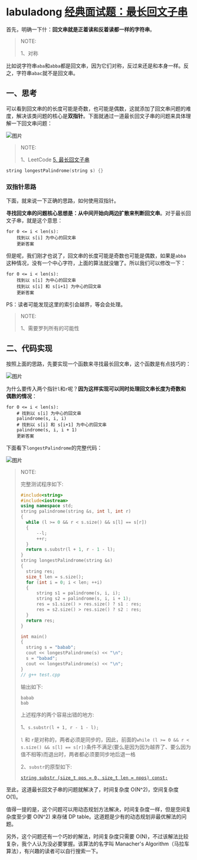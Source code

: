 # labuladong [经典面试题：最长回文子串](https://mp.weixin.qq.com/s/ux6VSWAPwgOS32xlScr2kQ)

首先，明确一下什：**回文串就是正着读和反着读都一样的字符串**。

> NOTE: 
>
> 1、对称

比如说字符串`aba`和`abba`都是回文串，因为它们对称，反过来还是和本身一样。反之，字符串`abac`就不是回文串。

## 一、思考

可以看到回文串的的长度可能是奇数，也可能是偶数，这就添加了回文串问题的难度，解决该类问题的核心是**双指针**。下面就通过一道最长回文子串的问题来具体理解一下回文串问题：

![图片](https://mmbiz.qpic.cn/mmbiz_png/map09icNxZ4lLwdm05DtOeOPia4eSQF3HJWKPuI6XXSumtytXXkvgQPwO1szjiaWicF84yMiaIwmFyRic4RmocZz3qvw/640?wx_fmt=png&tp=webp&wxfrom=5&wx_lazy=1&wx_co=1)

> NOTE: 
>
> 1、LeetCode [5. 最长回文子串](https://leetcode-cn.com/problems/longest-palindromic-substring/)



```c++
string longestPalindrome(string s) {}
```

### 双指针思路

下面，就来说一下正确的思路，如何使用双指针。

**寻找回文串的问题核心思想是：从中间开始向两边扩散来判断回文串**。对于最长回文子串，就是这个意思：

```
for 0 <= i < len(s):
    找到以 s[i] 为中心的回文串
    更新答案
```

但是呢，我们刚才也说了，回文串的长度可能是奇数也可能是偶数，如果是`abba`这种情况，没有一个中心字符，上面的算法就没辙了。所以我们可以修改一下：

```
for 0 <= i < len(s):
    找到以 s[i] 为中心的回文串
    找到以 s[i] 和 s[i+1] 为中心的回文串
    更新答案
```

PS：读者可能发现这里的索引会越界，等会会处理。

> NOTE: 
>
> 1、需要罗列所有的可能性

## 二、代码实现

按照上面的思路，先要实现一个函数来寻找最长回文串，这个函数是有点技巧的：

![图片](https://mmbiz.qpic.cn/mmbiz_png/map09icNxZ4lLwdm05DtOeOPia4eSQF3HJ35jOicswr8BxewicbXvjKK3tpERQqORIqmJwddx7AXwxhjDm4QBicUoQw/640?wx_fmt=png&tp=webp&wxfrom=5&wx_lazy=1&wx_co=1)





为什么要传入两个指针`l`和`r`呢？**因为这样实现可以同时处理回文串长度为奇数和偶数的情况**：

```
for 0 <= i < len(s):
    # 找到以 s[i] 为中心的回文串
    palindrome(s, i, i)
    # 找到以 s[i] 和 s[i+1] 为中心的回文串
    palindrome(s, i, i + 1)
    更新答案
```

下面看下`longestPalindrome`的完整代码：

![图片](https://mmbiz.qpic.cn/mmbiz_png/map09icNxZ4lLwdm05DtOeOPia4eSQF3HJrMaOf73LSz2lXRQZ6kNWibG1ugxn3JH2IzXaMF8etna8F7BLF48iamiag/640?wx_fmt=png&tp=webp&wxfrom=5&wx_lazy=1&wx_co=1)



> NOTE: 
>
> 完整测试程序如下:
>
> ```C++
> #include<string>
> #include<iostream>
> using namespace std;
> string palindrome(string &s, int l, int r)
> {
> 	while (l >= 0 && r < s.size() && s[l] == s[r])
> 	{
> 		--l;
> 		++r;
> 	}
> 	return s.substr(l + 1, r - 1 - l);
> }
> string longestPalindrome(string &s)
> {
> 	string res;
> 	size_t len = s.size();
> 	for (int i = 0; i < len; ++i)
> 	{
> 		string s1 = palindrome(s, i, i);
> 		string s2 = palindrome(s, i, i + 1);
> 		res = s1.size() > res.size() ? s1 : res;
> 		res = s2.size() > res.size() ? s2 : res;
> 	}
> 	return res;
> }
> 
> int main()
> {
> 	string s = "babab";
> 	cout << longestPalindrome(s) << "\n";
> 	s = "babad";
> 	cout << longestPalindrome(s) << "\n";
> }
> // g++ test.cpp
> ```
>
> 输出如下:
>
> ```
> babab
> bab
> ```
>
> 上述程序的两个容易出错的地方:
>
> 1、`s.substr(l + 1, r - 1 - l);`
>
> `l` 和 `r`是对称的，两者必须是同步的，因此，前面的`while (l >= 0 && r < s.size() && s[l] == s[r])`条件不满足(要么是因为因为越界了、要么因为值不相等)而退出时，两者都必须要同步地后退一格
>
> 2、`substr`的原型如下:
>
> [`string substr (size_t pos = 0, size_t len = npos) const;`](https://www.cplusplus.com/reference/string/string/substr/) 
>
> 

至此，这道最长回文子串的问题就解决了，时间复杂度 O(N^2)，空间复杂度 O(1)。

值得一提的是，这个问题可以用动态规划方法解决，时间复杂度一样，但是空间复杂度至少要 O(N^2) 来存储 DP table。这道题是少有的动态规划非最优解法的问题。

另外，这个问题还有一个巧妙的解法，时间复杂度只需要 O(N)，不过该解法比较复杂，我个人认为没必要掌握。该算法的名字叫 Manacher's Algorithm（马拉车算法），有兴趣的读者可以自行搜索一下。
